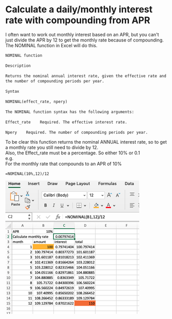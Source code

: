 # Calculate a daily/monthly interest rate with compounding from APR

I often want to work out monthly interest based on an APR, but you can't just divide the APR by 12 to get the monthly rate because of compounding.
The NOMINAL function in Excel will do this.
```
NOMINAL function

Description

Returns the nominal annual interest rate, given the effective rate and the number of compounding periods per year.

Syntax

NOMINAL(effect_rate, npery)

The NOMINAL function syntax has the following arguments:

Effect_rate    Required. The effective interest rate.

Npery    Required. The number of compounding periods per year.
```

To be clear this function returns the nominal ANNUAL interest rate, so to get a monthly rate you still need to divide by 12.  
Also, the Effect_rate must be a percentage. So either 10% or 0.1  
e.g.  
For the monthly rate that compounds to an APR of 10%
```
=NOMINAL(10%,12)/12
```

![Screenshot showing calculation of monthly interest with compounding](nominal-1.png)<!-- -->


